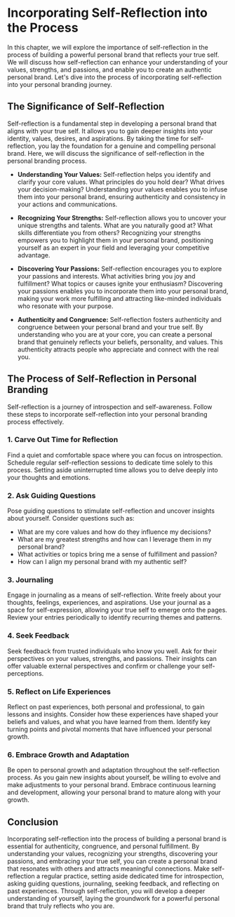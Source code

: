 Incorporating Self-Reflection into the Process
=======================================================

In this chapter, we will explore the importance of self-reflection in the process of building a powerful personal brand that reflects your true self. We will discuss how self-reflection can enhance your understanding of your values, strengths, and passions, and enable you to create an authentic personal brand. Let's dive into the process of incorporating self-reflection into your personal branding journey.

The Significance of Self-Reflection
-----------------------------------

Self-reflection is a fundamental step in developing a personal brand that aligns with your true self. It allows you to gain deeper insights into your identity, values, desires, and aspirations. By taking the time for self-reflection, you lay the foundation for a genuine and compelling personal brand. Here, we will discuss the significance of self-reflection in the personal branding process.

* **Understanding Your Values:** Self-reflection helps you identify and clarify your core values. What principles do you hold dear? What drives your decision-making? Understanding your values enables you to infuse them into your personal brand, ensuring authenticity and consistency in your actions and communications.

* **Recognizing Your Strengths:** Self-reflection allows you to uncover your unique strengths and talents. What are you naturally good at? What skills differentiate you from others? Recognizing your strengths empowers you to highlight them in your personal brand, positioning yourself as an expert in your field and leveraging your competitive advantage.

* **Discovering Your Passions:** Self-reflection encourages you to explore your passions and interests. What activities bring you joy and fulfillment? What topics or causes ignite your enthusiasm? Discovering your passions enables you to incorporate them into your personal brand, making your work more fulfilling and attracting like-minded individuals who resonate with your purpose.

* **Authenticity and Congruence:** Self-reflection fosters authenticity and congruence between your personal brand and your true self. By understanding who you are at your core, you can create a personal brand that genuinely reflects your beliefs, personality, and values. This authenticity attracts people who appreciate and connect with the real you.

The Process of Self-Reflection in Personal Branding
---------------------------------------------------

Self-reflection is a journey of introspection and self-awareness. Follow these steps to incorporate self-reflection into your personal branding process effectively.

### 1. Carve Out Time for Reflection

Find a quiet and comfortable space where you can focus on introspection. Schedule regular self-reflection sessions to dedicate time solely to this process. Setting aside uninterrupted time allows you to delve deeply into your thoughts and emotions.

### 2. Ask Guiding Questions

Pose guiding questions to stimulate self-reflection and uncover insights about yourself. Consider questions such as:

* What are my core values and how do they influence my decisions?
* What are my greatest strengths and how can I leverage them in my personal brand?
* What activities or topics bring me a sense of fulfillment and passion?
* How can I align my personal brand with my authentic self?

### 3. Journaling

Engage in journaling as a means of self-reflection. Write freely about your thoughts, feelings, experiences, and aspirations. Use your journal as a space for self-expression, allowing your true self to emerge onto the pages. Review your entries periodically to identify recurring themes and patterns.

### 4. Seek Feedback

Seek feedback from trusted individuals who know you well. Ask for their perspectives on your values, strengths, and passions. Their insights can offer valuable external perspectives and confirm or challenge your self-perceptions.

### 5. Reflect on Life Experiences

Reflect on past experiences, both personal and professional, to gain lessons and insights. Consider how these experiences have shaped your beliefs and values, and what you have learned from them. Identify key turning points and pivotal moments that have influenced your personal growth.

### 6. Embrace Growth and Adaptation

Be open to personal growth and adaptation throughout the self-reflection process. As you gain new insights about yourself, be willing to evolve and make adjustments to your personal brand. Embrace continuous learning and development, allowing your personal brand to mature along with your growth.

Conclusion
----------

Incorporating self-reflection into the process of building a personal brand is essential for authenticity, congruence, and personal fulfillment. By understanding your values, recognizing your strengths, discovering your passions, and embracing your true self, you can create a personal brand that resonates with others and attracts meaningful connections. Make self-reflection a regular practice, setting aside dedicated time for introspection, asking guiding questions, journaling, seeking feedback, and reflecting on past experiences. Through self-reflection, you will develop a deeper understanding of yourself, laying the groundwork for a powerful personal brand that truly reflects who you are.
